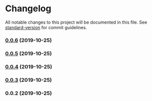 # Changelog

All notable changes to this project will be documented in this file. See [standard-version](https://github.com/conventional-changelog/standard-version) for commit guidelines.

### [0.0.6](https://github.com/appandflow/express-static-files-manager/compare/v0.0.5...v0.0.6) (2019-10-25)



### [0.0.5](https://github.com/appandflow/express-static-files-manager/compare/v0.0.4...v0.0.5) (2019-10-25)



### [0.0.4](https://github.com/appandflow/express-static-files-manager/compare/v0.0.3...v0.0.4) (2019-10-25)



### [0.0.3](https://github.com/appandflow/express-static-files-manager/compare/v0.0.2...v0.0.3) (2019-10-25)



### 0.0.2 (2019-10-25)
